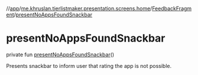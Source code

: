 //[app](../../../index.md)/[me.khruslan.tierlistmaker.presentation.screens.home](../index.md)/[FeedbackFragment](index.md)/[presentNoAppsFoundSnackbar](present-no-apps-found-snackbar.md)

# presentNoAppsFoundSnackbar

private fun [presentNoAppsFoundSnackbar](present-no-apps-found-snackbar.md)()

Presents snackbar to inform user that rating the app is not possible.
